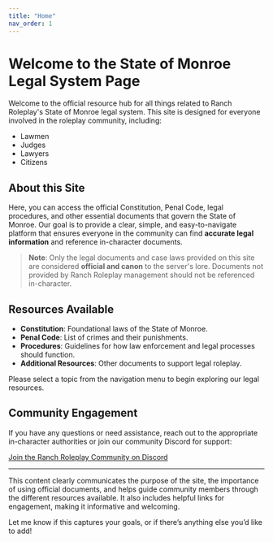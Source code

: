 ```yaml
---
title: "Home"
nav_order: 1
---
```


# Welcome to the State of Monroe Legal System Page

Welcome to the official resource hub for all things related to Ranch Roleplay's State of Monroe legal system. This site is designed for everyone involved in the roleplay community, including:

- Lawmen
- Judges
- Lawyers
- Citizens

## About this Site

Here, you can access the official Constitution, Penal Code, legal procedures, and other essential documents that govern the State of Monroe. Our goal is to provide a clear, simple, and easy-to-navigate platform that ensures everyone in the community can find **accurate legal information** and reference in-character documents.

> **Note**: Only the legal documents and case laws provided on this site are considered **official and canon** to the server's lore. Documents not provided by Ranch Roleplay management should not be referenced in-character.

## Resources Available

- **Constitution**: Foundational laws of the State of Monroe.
- **Penal Code**: List of crimes and their punishments.
- **Procedures**: Guidelines for how law enforcement and legal processes should function.
- **Additional Resources**: Other documents to support legal roleplay.

Please select a topic from the navigation menu to begin exploring our legal resources.

## Community Engagement

If you have any questions or need assistance, reach out to the appropriate in-character authorities or join our community Discord for support:

[Join the Ranch Roleplay Community on Discord](https://discord.com/invite/Sc3Ur4Uxpp)

---

This content clearly communicates the purpose of the site, the importance of using official documents, and helps guide community members through the different resources available. It also includes helpful links for engagement, making it informative and welcoming.

Let me know if this captures your goals, or if there’s anything else you’d like to add!
